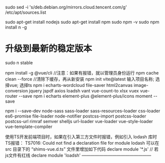sudo sed -i 's/deb.debian.org/mirrors.cloud.tencent.com/g' /etc/apt/sources.list

sudo apt-get install nodejs
sudo apt-get install npm
sudo npm -v
sudo npm install n -g
# 升级到最新的稳定版本
sudo n stable

npm install -g @vue/cli
//注意：如果有报错，就以管理员身份运行
npm cache clean --force  //清除下缓存，再从新安装
npm init vite@latest   输入项目名称; 选择vue; 选择ts
npm i echarts-wordcloud file-saver html2canvas image-conversion jquery jspdf axios loadsh vant vue-count-to xlsx vuex vue-router --save
npm i echarts element-plus @element-plus/icons moment --save

npm i --save-dev node-sass sass-loader sass-resources-loader
 css-loader
        es6-promise
        file-loader
        node-notifier
        postcss-import
        postcss-loader
        postcss-url
        rimraf
        semver
        shelljs
        url-loader
        vue-loader
        vue-style-loader
        vue-template-compiler

使用TS开发前端项目时，如果在引入第三方文件时报错，例如引入 lodash 库时TS报错：
TS7016: Could not find a declaration file for module lodash
可以在 src 目录下的 “shims-vue.d.ts” 文件里增加如下代码
declare module '*.js'  // 若js文件有红线
declare module 'loadsh'
————————————————